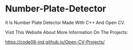 # Number-Plate-Detector

It Is Number Plate Detector Made With C++ And Open CV.

Visit This Website About More Information On The Projects:

https://code08-ind.github.io/Open-CV-Projects/
